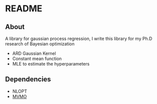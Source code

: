 # README

## About

A library for gaussian process regression, I write this library for my Ph.D research of Bayesian optimization

- ARD Gaussian Kernel
- Constant mean function
- MLE to estimate the hyperparameters

## Dependencies

- NLOPT
- [MVMO](https://github.com/Alaya-in-Matrix/MVMO)
